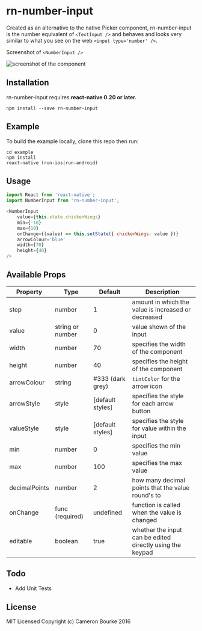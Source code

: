 rn-number-input
=========================

Created as an alternative to the native Picker component, rn-number-input is the number equivalent of `<TextInput />` and behaves and looks very similar to what you see on the web `<input type='number' />`.

Screenshot of `<NumberInput />`

![screenshot of the component](http://puu.sh/nFE2d/91bca1e71d.png)

## Installation

rn-number-input requires **react-native 0.20 or later.**

```
npm install --save rn-number-input
```

## Example
To build the example locally, clone this repo then run:

```
cd example
npm install
react-native (run-ios|run-android)
```

## Usage
```js
import React from 'react-native';
import NumberInput from 'rn-number-input';

<NumberInput
	value={this.state.chickenWings}
	min={-10}
	max={10}
	onChange={(value) => this.setState({ chickenWings: value })}
	arrowColour='blue'
	width={70}
	height={40}
/>
```

## Available Props

Property  | Type | Default | Description
------------- | ------------- | ------ | --------
step          | number | 1 | amount in which the value is increased or decreased
value         | string or number | 0 | value shown of the input
width         | number | 70 | specifies the width of the component
height        | number | 40 | specifies the height of the component
arrowColour   | string | #333 (dark grey) | `tintColor` for the arrow icon
arrowStyle    | style  | [default styles] | specifies the style for each arrow button
valueStyle    | style  | [default styles] | specifies the style for value within the input
min           | number | 0   | specifies the min value
max           | number | 100 | specifies the max value
decimalPoints | number | 2   | how many decimal points that the value round's to
onChange      | func (required) | undefined | function is called when the value is changed
editable      | boolean | true | whether the input can be edited directly using the keypad


## Todo

- Add Unit Tests


## License

MIT Licensed Copyright (c) Cameron Bourke 2016
